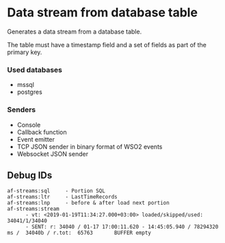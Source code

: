 # Data stream from database table

Generates a data stream from a database table.

The table must have a timestamp field and a set of fields as part of the primary key.


### Used databases

- mssql
- postgres


### Senders

- Console
- Callback function
- Event emitter
- TCP JSON sender in binary format of WSO2 events
- Websocket JSON sender

## Debug IDs

    af-streams:sql     - Portion SQL
    af-streams:ltr     - LastTimeRecords
    af-streams:lnp     - before & after load next portion
    af-streams:stream  
          - vt: <2019-01-19T11:34:27.000+03:00> loaded/skipped/used: 34041/1/34040 
          - SENT: r: 34040 / 01-17 17:00:11.620 - 14:45:05.940 / 78294320 ms /  34040b / r.tot:  65763       BUFFER empty  
